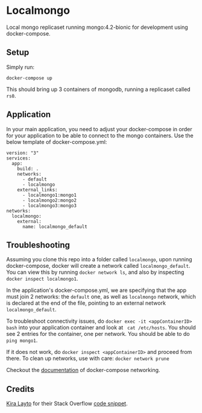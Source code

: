 # Localmongo

Local mongo replicaset running mongo:4.2-bionic for development using docker-compose.

## Setup

Simply run:

```
docker-compose up
```

This should bring up 3 containers of mongodb, running a replicaset called `rs0`.

## Application

In your main application, you need to adjust your docker-compose in order for your application to be able to connect to the mongo containers. Use the below template of docker-compose.yml:

```
version: "3"
services:
  app:
    build: .
    networks:
      - default
      - localmongo
    external_links:
      - localmongo1:mongo1
      - localmongo2:mongo2
      - localmongo3:mongo3
networks:
  localmongo:
    external:
      name: localmongo_default
```

## Troubleshooting

Assuming you clone this repo into a folder called `localmongo`, upon running docker-compose, docker will create a network called `localmongo_default`. You can view this by running `docker network ls`, and also by inspecting `docker inspect localmongo1`.

In the application's docker-compose.yml, we are specifying that the app must join 2 networks: the `default` one, as well as `localmongo` network, which is declared at the end of the file, pointing to an external network `localmongo_default`.

To troubleshoot connectivity issues, do `docker exec -it <appContainerID> bash` into your application container and look at ` cat /etc/hosts`. You should see 2 entries for the container, one per network. You should be able to do `ping mongo1`.

If it does not work, do `docker inspect <appContainerID>` and proceed from there. To clean up networks, use with care: `docker network prune`

Checkout the [documentation](https://docs.docker.com/compose/networking/) of docker-compose networking.

## Credits

[Kira Layto](https://stackoverflow.com/users/6008637/kira-layto) for their Stack Overflow [code snippet](https://stackoverflow.com/q/42190267/3461549).
